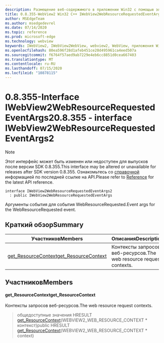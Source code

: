 ```yaml
---
description: Размещение веб-содержимого в приложении Win32 с помощью элемента управления Microsoft Edge WebView2
title: 0.8.355-WebView2 Win32 C++ IWebView2WebResourceRequestedEventArgs2
author: MSEdgeTeam
ms.author: msedgedevrel
ms.date: 07/14/2020
ms.topic: reference
ms.prod: microsoft-edge
ms.technology: webview
keywords: IWebView2, IWebView2WebView, webview2, WebView, приложения Win32, Win32, EDGE
ms.openlocfilehash: 80ea596f28d1afeb451ce20d495961ca4eed507a
ms.sourcegitcommit: f6764f57aed9ab7229e4eb6cc8851d0cea667403
ms.translationtype: MT
ms.contentlocale: ru-RU
ms.lasthandoff: 07/15/2020
ms.locfileid: "10878115"
---
```

# <span data-ttu-id="87d5a-104">0.8.355-Interface IWebView2WebResourceRequestedEventArgs2</span><span class="sxs-lookup"><span data-stu-id="87d5a-104">0.8.355 - interface IWebView2WebResourceRequestedEventArgs2</span></span> 

> [!NOTE]
> <span data-ttu-id="87d5a-105">Этот интерфейс может быть изменен или недоступен для выпусков после версии SDK 0.8.355.</span><span class="sxs-lookup"><span data-stu-id="87d5a-105">This interface may be altered or unavailable for releases after SDK version 0.8.355.</span></span> <span data-ttu-id="87d5a-106">Ознакомьтесь со [справочной](../../../webview2-api-reference.md) информацией по последней ссылке на API.</span><span class="sxs-lookup"><span data-stu-id="87d5a-106">Please refer to [Reference](../../../webview2-api-reference.md) for the latest API reference.</span></span>

```
interface IWebView2WebResourceRequestedEventArgs2
  : public IWebView2WebResourceRequestedEventArgs
```

<span data-ttu-id="87d5a-107">Аргументы события для события WebResourceRequested.</span><span class="sxs-lookup"><span data-stu-id="87d5a-107">Event args for the WebResourceRequested event.</span></span>

## <span data-ttu-id="87d5a-108">Краткий обзор</span><span class="sxs-lookup"><span data-stu-id="87d5a-108">Summary</span></span>

 <span data-ttu-id="87d5a-109">Участников</span><span class="sxs-lookup"><span data-stu-id="87d5a-109">Members</span></span>                        | <span data-ttu-id="87d5a-110">Описания</span><span class="sxs-lookup"><span data-stu-id="87d5a-110">Descriptions</span></span>
--------------------------------|---------------------------------------------
[<span data-ttu-id="87d5a-111">get_ResourceContext</span><span class="sxs-lookup"><span data-stu-id="87d5a-111">get_ResourceContext</span></span>](#get_resourcecontext) | <span data-ttu-id="87d5a-112">Контексты запросов веб-ресурсов.</span><span class="sxs-lookup"><span data-stu-id="87d5a-112">The web resource request contexts.</span></span>

## <span data-ttu-id="87d5a-113">Участников</span><span class="sxs-lookup"><span data-stu-id="87d5a-113">Members</span></span>

#### <span data-ttu-id="87d5a-114">get_ResourceContext</span><span class="sxs-lookup"><span data-stu-id="87d5a-114">get_ResourceContext</span></span> 

<span data-ttu-id="87d5a-115">Контексты запросов веб-ресурсов.</span><span class="sxs-lookup"><span data-stu-id="87d5a-115">The web resource request contexts.</span></span>

> <span data-ttu-id="87d5a-116">общедоступные значения HRESULT [get_ResourceContext](#get_resourcecontext)(WEBVIEW2_WEB_RESOURCE_CONTEXT \* контекст)</span><span class="sxs-lookup"><span data-stu-id="87d5a-116">public HRESULT [get_ResourceContext](#get_resourcecontext)(WEBVIEW2_WEB_RESOURCE_CONTEXT \* context)</span></span>

